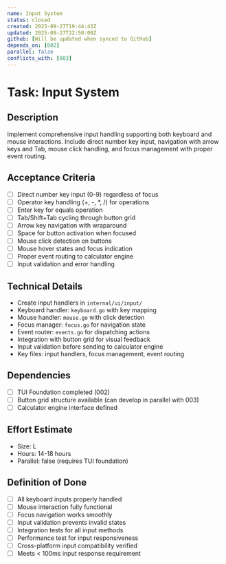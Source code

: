 ```yaml
---
name: Input System
status: closed
created: 2025-09-27T19:44:43Z
updated: 2025-09-27T22:50:00Z
github: [Will be updated when synced to GitHub]
depends_on: [002]
parallel: false
conflicts_with: [003]
---
```


# Task: Input System

## Description
Implement comprehensive input handling supporting both keyboard and mouse interactions. Include direct number key input, navigation with arrow keys and Tab, mouse click handling, and focus management with proper event routing.

## Acceptance Criteria
- [ ] Direct number key input (0-9) regardless of focus
- [ ] Operator key handling (+, -, *, /) for operations
- [ ] Enter key for equals operation
- [ ] Tab/Shift+Tab cycling through button grid
- [ ] Arrow key navigation with wraparound
- [ ] Space for button activation when focused
- [ ] Mouse click detection on buttons
- [ ] Mouse hover states and focus indication
- [ ] Proper event routing to calculator engine
- [ ] Input validation and error handling

## Technical Details
- Create input handlers in `internal/ui/input/`
- Keyboard handler: `keyboard.go` with key mapping
- Mouse handler: `mouse.go` with click detection
- Focus manager: `focus.go` for navigation state
- Event router: `events.go` for dispatching actions
- Integration with button grid for visual feedback
- Input validation before sending to calculator engine
- Key files: input handlers, focus management, event routing

## Dependencies
- [ ] TUI Foundation completed (002)
- [ ] Button grid structure available (can develop in parallel with 003)
- [ ] Calculator engine interface defined

## Effort Estimate
- Size: L
- Hours: 14-18 hours
- Parallel: false (requires TUI foundation)

## Definition of Done
- [ ] All keyboard inputs properly handled
- [ ] Mouse interaction fully functional
- [ ] Focus navigation works smoothly
- [ ] Input validation prevents invalid states
- [ ] Integration tests for all input methods
- [ ] Performance test for input responsiveness
- [ ] Cross-platform input compatibility verified
- [ ] Meets < 100ms input response requirement

